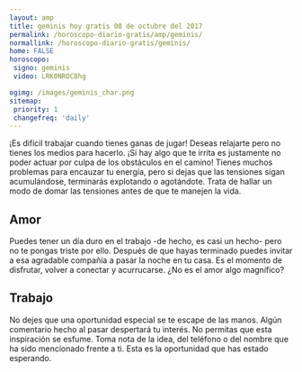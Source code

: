 ```yaml
---
layout: amp
title: geminis hoy gratis 08 de octubre del 2017 
permalink: /horoscopo-diario-gratis/amp/geminis/
normallink: /horoscopo-diario-gratis/geminis/
home: FALSE
horoscopo:
 signo: geminis
 video: LRK0NROC8hg

ogimg: /images/geminis_char.png
sitemap:
 priority: 1
 changefreq: 'daily'
---
```



¡Es difícil trabajar cuando tienes ganas de jugar! Deseas relajarte pero no tienes los medios para hacerlo. ¡Si hay algo que te irrita es justamente no poder actuar por culpa de los obstáculos en el camino! Tienes muchos problemas para encauzar tu energía, pero si dejas que las tensiones sigan acumulándose, terminarás explotando o agotándote. Trata de hallar un modo de domar las tensiones antes de que te manejen la vida.

## Amor

Puedes tener un día duro en el trabajo -de hecho, es casi un hecho- pero no te pongas triste por ello. Después de que hayas terminado puedes invitar a esa agradable compañía a pasar la noche en tu casa. Es el momento de disfrutar, volver a conectar y acurrucarse. ¿No es el amor algo magnífico?

## Trabajo

No dejes que una oportunidad especial se te escape de las manos. Algún comentario hecho al pasar despertará tu interés. No permitas que esta inspiración se esfume. Toma nota de la idea, del teléfono o del nombre que ha sido mencionado frente a ti. Esta es la oportunidad que has estado esperando.